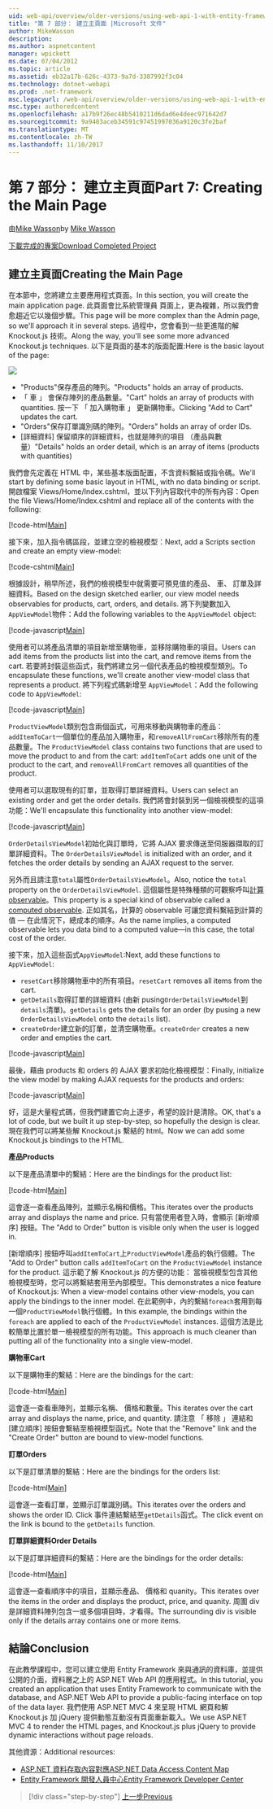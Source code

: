 ```yaml
---
uid: web-api/overview/older-versions/using-web-api-1-with-entity-framework-5/using-web-api-with-entity-framework-part-7
title: "第 7 部分： 建立主頁面 |Microsoft 文件"
author: MikeWasson
description: 
ms.author: aspnetcontent
manager: wpickett
ms.date: 07/04/2012
ms.topic: article
ms.assetid: eb32a17b-626c-4373-9a7d-3387992f3c04
ms.technology: dotnet-webapi
ms.prod: .net-framework
msc.legacyurl: /web-api/overview/older-versions/using-web-api-1-with-entity-framework-5/using-web-api-with-entity-framework-part-7
msc.type: authoredcontent
ms.openlocfilehash: a17b9f26ec48b5410211d6dad6e4deec971642d7
ms.sourcegitcommit: 9a9483aceb34591c97451997036a9120c3fe2baf
ms.translationtype: MT
ms.contentlocale: zh-TW
ms.lasthandoff: 11/10/2017
---
```

<a name="part-7-creating-the-main-page"></a><span data-ttu-id="4d126-102">第 7 部分： 建立主頁面</span><span class="sxs-lookup"><span data-stu-id="4d126-102">Part 7: Creating the Main Page</span></span>
====================
<span data-ttu-id="4d126-103">由[Mike Wasson](https://github.com/MikeWasson)</span><span class="sxs-lookup"><span data-stu-id="4d126-103">by [Mike Wasson](https://github.com/MikeWasson)</span></span>

[<span data-ttu-id="4d126-104">下載完成的專案</span><span class="sxs-lookup"><span data-stu-id="4d126-104">Download Completed Project</span></span>](http://code.msdn.microsoft.com/ASP-NET-Web-API-with-afa30545)

## <a name="creating-the-main-page"></a><span data-ttu-id="4d126-105">建立主頁面</span><span class="sxs-lookup"><span data-stu-id="4d126-105">Creating the Main Page</span></span>

<span data-ttu-id="4d126-106">在本節中，您將建立主要應用程式頁面。</span><span class="sxs-lookup"><span data-stu-id="4d126-106">In this section, you will create the main application page.</span></span> <span data-ttu-id="4d126-107">此頁面會比系統管理員 頁面上，更為複雜，所以我們會愈趨近它以幾個步驟。</span><span class="sxs-lookup"><span data-stu-id="4d126-107">This page will be more complex than the Admin page, so we'll approach it in several steps.</span></span> <span data-ttu-id="4d126-108">過程中，您會看到一些更進階的解 Knockout.js 技術。</span><span class="sxs-lookup"><span data-stu-id="4d126-108">Along the way, you'll see some more advanced Knockout.js techniques.</span></span> <span data-ttu-id="4d126-109">以下是頁面的基本的版面配置:</span><span class="sxs-lookup"><span data-stu-id="4d126-109">Here is the basic layout of the page:</span></span>

![](using-web-api-with-entity-framework-part-7/_static/image1.png)

- <span data-ttu-id="4d126-110">"Products"保存產品的陣列。</span><span class="sxs-lookup"><span data-stu-id="4d126-110">"Products" holds an array of products.</span></span>
- <span data-ttu-id="4d126-111">「 車 」 會保存陣列的產品數量。</span><span class="sxs-lookup"><span data-stu-id="4d126-111">"Cart" holds an array of products with quantities.</span></span> <span data-ttu-id="4d126-112">按一下 「 加入購物車 」 更新購物車。</span><span class="sxs-lookup"><span data-stu-id="4d126-112">Clicking "Add to Cart" updates the cart.</span></span>
- <span data-ttu-id="4d126-113">"Orders"保存訂單識別碼的陣列。</span><span class="sxs-lookup"><span data-stu-id="4d126-113">"Orders" holds an array of order IDs.</span></span>
- <span data-ttu-id="4d126-114">[詳細資料] 保留順序的詳細資料，也就是陣列的項目 （產品與數量）</span><span class="sxs-lookup"><span data-stu-id="4d126-114">"Details" holds an order detail, which is an array of items (products with quantities)</span></span>

<span data-ttu-id="4d126-115">我們會先定義在 HTML 中，某些基本版面配置，不含資料繫結或指令碼。</span><span class="sxs-lookup"><span data-stu-id="4d126-115">We'll start by defining some basic layout in HTML, with no data binding or script.</span></span> <span data-ttu-id="4d126-116">開啟檔案 Views/Home/Index.cshtml，並以下列內容取代中的所有內容：</span><span class="sxs-lookup"><span data-stu-id="4d126-116">Open the file Views/Home/Index.cshtml and replace all of the contents with the following:</span></span>

[!code-html[Main](using-web-api-with-entity-framework-part-7/samples/sample1.html)]

<span data-ttu-id="4d126-117">接下來，加入指令碼區段，並建立空的檢視模型：</span><span class="sxs-lookup"><span data-stu-id="4d126-117">Next, add a Scripts section and create an empty view-model:</span></span>

[!code-cshtml[Main](using-web-api-with-entity-framework-part-7/samples/sample2.cshtml)]

<span data-ttu-id="4d126-118">根據設計，稍早所述，我們的檢視模型中就需要可預見值的產品、 車、 訂單及詳細資料。</span><span class="sxs-lookup"><span data-stu-id="4d126-118">Based on the design sketched earlier, our view model needs observables for products, cart, orders, and details.</span></span> <span data-ttu-id="4d126-119">將下列變數加入`AppViewModel`物件：</span><span class="sxs-lookup"><span data-stu-id="4d126-119">Add the following variables to the `AppViewModel` object:</span></span>

[!code-javascript[Main](using-web-api-with-entity-framework-part-7/samples/sample3.js)]

<span data-ttu-id="4d126-120">使用者可以將產品清單的項目新增至購物車，並移除購物車的項目。</span><span class="sxs-lookup"><span data-stu-id="4d126-120">Users can add items from the products list into the cart, and remove items from the cart.</span></span> <span data-ttu-id="4d126-121">若要將封裝這些函式，我們將建立另一個代表產品的檢視模型類別。</span><span class="sxs-lookup"><span data-stu-id="4d126-121">To encapsulate these functions, we'll create another view-model class that represents a product.</span></span> <span data-ttu-id="4d126-122">將下列程式碼新增至 `AppViewModel`：</span><span class="sxs-lookup"><span data-stu-id="4d126-122">Add the following code to `AppViewModel`:</span></span>

[!code-javascript[Main](using-web-api-with-entity-framework-part-7/samples/sample4.js?highlight=4)]

<span data-ttu-id="4d126-123">`ProductViewModel`類別包含兩個函式，可用來移動與購物車的產品：`addItemToCart`一個單位的產品加入購物車，和`removeAllFromCart`移除所有的產品數量。</span><span class="sxs-lookup"><span data-stu-id="4d126-123">The `ProductViewModel` class contains two functions that are used to move the product to and from the cart: `addItemToCart` adds one unit of the product to the cart, and `removeAllFromCart` removes all quantities of the product.</span></span>

<span data-ttu-id="4d126-124">使用者可以選取現有的訂單，並取得訂單詳細資料。</span><span class="sxs-lookup"><span data-stu-id="4d126-124">Users can select an existing order and get the order details.</span></span> <span data-ttu-id="4d126-125">我們將會封裝到另一個檢視模型的這項功能：</span><span class="sxs-lookup"><span data-stu-id="4d126-125">We'll encapsulate this functionality into another view-model:</span></span>

[!code-javascript[Main](using-web-api-with-entity-framework-part-7/samples/sample5.js?highlight=4)]

<span data-ttu-id="4d126-126">`OrderDetailsViewModel`初始化與訂單時，它將 AJAX 要求傳送至伺服器擷取的訂單詳細資料。</span><span class="sxs-lookup"><span data-stu-id="4d126-126">The `OrderDetailsViewModel` is initialized with an order, and it fetches the order details by sending an AJAX request to the server.</span></span>

<span data-ttu-id="4d126-127">另外而且請注意`total`屬性`OrderDetailsViewModel`。</span><span class="sxs-lookup"><span data-stu-id="4d126-127">Also, notice the `total` property on the `OrderDetailsViewModel`.</span></span> <span data-ttu-id="4d126-128">這個屬性是特殊種類的可觀察呼叫[計算 observable](http://knockoutjs.com/documentation/computedObservables.html)。</span><span class="sxs-lookup"><span data-stu-id="4d126-128">This property is a special kind of observable called a [computed observable](http://knockoutjs.com/documentation/computedObservables.html).</span></span> <span data-ttu-id="4d126-129">正如其名，計算的 observable 可讓您資料繫結到計算的值 &#8212; 在此情況下，總成本的順序。</span><span class="sxs-lookup"><span data-stu-id="4d126-129">As the name implies, a computed observable lets you data bind to a computed value&#8212;in this case, the total cost of the order.</span></span>

<span data-ttu-id="4d126-130">接下來，加入這些函式`AppViewModel`:</span><span class="sxs-lookup"><span data-stu-id="4d126-130">Next, add these functions to `AppViewModel`:</span></span>

- <span data-ttu-id="4d126-131">`resetCart`移除購物車中的所有項目。</span><span class="sxs-lookup"><span data-stu-id="4d126-131">`resetCart` removes all items from the cart.</span></span>
- <span data-ttu-id="4d126-132">`getDetails`取得訂單的詳細資料 (由新 pusing`OrderDetailsViewModel`到`details`清單)。</span><span class="sxs-lookup"><span data-stu-id="4d126-132">`getDetails` gets the details for an order (by pusing a new `OrderDetailsViewModel` onto the `details` list).</span></span>
- <span data-ttu-id="4d126-133">`createOrder`建立新的訂單，並清空購物車。</span><span class="sxs-lookup"><span data-stu-id="4d126-133">`createOrder` creates a new order and empties the cart.</span></span>


[!code-javascript[Main](using-web-api-with-entity-framework-part-7/samples/sample6.js?highlight=4)]

<span data-ttu-id="4d126-134">最後，藉由 products 和 orders 的 AJAX 要求初始化檢視模型：</span><span class="sxs-lookup"><span data-stu-id="4d126-134">Finally, initialize the view model by making AJAX requests for the products and orders:</span></span>

[!code-javascript[Main](using-web-api-with-entity-framework-part-7/samples/sample7.js)]

<span data-ttu-id="4d126-135">好，這是大量程式碼，但我們建置它向上逐步，希望的設計是清除。</span><span class="sxs-lookup"><span data-stu-id="4d126-135">OK, that's a lot of code, but we built it up step-by-step, so hopefully the design is clear.</span></span> <span data-ttu-id="4d126-136">現在我們可以將某些解 Knockout.js 繫結的 html。</span><span class="sxs-lookup"><span data-stu-id="4d126-136">Now we can add some Knockout.js bindings to the HTML.</span></span>

<span data-ttu-id="4d126-137">**產品**</span><span class="sxs-lookup"><span data-stu-id="4d126-137">**Products**</span></span>

<span data-ttu-id="4d126-138">以下是產品清單中的繫結：</span><span class="sxs-lookup"><span data-stu-id="4d126-138">Here are the bindings for the product list:</span></span>

[!code-html[Main](using-web-api-with-entity-framework-part-7/samples/sample8.html)]

<span data-ttu-id="4d126-139">這會逐一查看產品陣列，並顯示名稱和價格。</span><span class="sxs-lookup"><span data-stu-id="4d126-139">This iterates over the products array and displays the name and price.</span></span> <span data-ttu-id="4d126-140">只有當使用者登入時，會顯示 [新增順序] 按鈕。</span><span class="sxs-lookup"><span data-stu-id="4d126-140">The "Add to Order" button is visible only when the user is logged in.</span></span>

<span data-ttu-id="4d126-141">[新增順序] 按鈕呼叫`addItemToCart`上`ProductViewModel`產品的執行個體。</span><span class="sxs-lookup"><span data-stu-id="4d126-141">The "Add to Order" button calls `addItemToCart` on the `ProductViewModel` instance for the product.</span></span> <span data-ttu-id="4d126-142">這示範了解 Knockout.js 的方便的功能： 當檢視模型包含其他檢視模型時，您可以將繫結套用至內部模型。</span><span class="sxs-lookup"><span data-stu-id="4d126-142">This demonstrates a nice feature of Knockout.js: When a view-model contains other view-models, you can apply the bindings to the inner model.</span></span> <span data-ttu-id="4d126-143">在此範例中，內的繫結`foreach`套用到每一個`ProductViewModel`執行個體。</span><span class="sxs-lookup"><span data-stu-id="4d126-143">In this example, the bindings within the `foreach` are applied to each of the `ProductViewModel` instances.</span></span> <span data-ttu-id="4d126-144">這個方法是比較簡單比置於單一檢視模型的所有功能。</span><span class="sxs-lookup"><span data-stu-id="4d126-144">This approach is much cleaner than putting all of the functionality into a single view-model.</span></span>

<span data-ttu-id="4d126-145">**購物車**</span><span class="sxs-lookup"><span data-stu-id="4d126-145">**Cart**</span></span>

<span data-ttu-id="4d126-146">以下是購物車的繫結：</span><span class="sxs-lookup"><span data-stu-id="4d126-146">Here are the bindings for the cart:</span></span>

[!code-html[Main](using-web-api-with-entity-framework-part-7/samples/sample9.html)]

<span data-ttu-id="4d126-147">這會逐一查看車陣列，並顯示名稱、 價格和數量。</span><span class="sxs-lookup"><span data-stu-id="4d126-147">This iterates over the cart array and displays the name, price, and quantity.</span></span> <span data-ttu-id="4d126-148">請注意 「 移除 」 連結和 [建立順序] 按鈕會繫結至檢視模型函式。</span><span class="sxs-lookup"><span data-stu-id="4d126-148">Note that the "Remove" link and the "Create Order" button are bound to view-model functions.</span></span>

<span data-ttu-id="4d126-149">**訂單**</span><span class="sxs-lookup"><span data-stu-id="4d126-149">**Orders**</span></span>

<span data-ttu-id="4d126-150">以下是訂單清單的繫結：</span><span class="sxs-lookup"><span data-stu-id="4d126-150">Here are the bindings for the orders list:</span></span>

[!code-html[Main](using-web-api-with-entity-framework-part-7/samples/sample10.html)]

<span data-ttu-id="4d126-151">這會逐一查看訂單，並顯示訂單識別碼。</span><span class="sxs-lookup"><span data-stu-id="4d126-151">This iterates over the orders and shows the order ID.</span></span> <span data-ttu-id="4d126-152">Click 事件連結繫結至`getDetails`函式。</span><span class="sxs-lookup"><span data-stu-id="4d126-152">The click event on the link is bound to the `getDetails` function.</span></span>

<span data-ttu-id="4d126-153">**訂單詳細資料**</span><span class="sxs-lookup"><span data-stu-id="4d126-153">**Order Details**</span></span>

<span data-ttu-id="4d126-154">以下是訂單詳細資料的繫結：</span><span class="sxs-lookup"><span data-stu-id="4d126-154">Here are the bindings for the order details:</span></span>

[!code-html[Main](using-web-api-with-entity-framework-part-7/samples/sample11.html)]

<span data-ttu-id="4d126-155">這會逐一查看順序中的項目，並顯示產品、 價格和 quanity。</span><span class="sxs-lookup"><span data-stu-id="4d126-155">This iterates over the items in the order and displays the product, price, and quanity.</span></span> <span data-ttu-id="4d126-156">周圍 div 是詳細資料陣列包含一或多個項目時，才看得。</span><span class="sxs-lookup"><span data-stu-id="4d126-156">The surrounding div is visible only if the details array contains one or more items.</span></span>

## <a name="conclusion"></a><span data-ttu-id="4d126-157">結論</span><span class="sxs-lookup"><span data-stu-id="4d126-157">Conclusion</span></span>

<span data-ttu-id="4d126-158">在此教學課程中，您可以建立使用 Entity Framework 來與通訊的資料庫，並提供公開的介面，資料層之上的 ASP.NET Web API 的應用程式。</span><span class="sxs-lookup"><span data-stu-id="4d126-158">In this tutorial, you created an application that uses Entity Framework to communicate with the database, and ASP.NET Web API to provide a public-facing interface on top of the data layer.</span></span> <span data-ttu-id="4d126-159">我們使用 ASP.NET MVC 4 來呈現 HTML 網頁和解 Knockout.js 加 jQuery 提供動態互動沒有頁面重新載入。</span><span class="sxs-lookup"><span data-stu-id="4d126-159">We use ASP.NET MVC 4 to render the HTML pages, and Knockout.js plus jQuery to provide dynamic interactions without page reloads.</span></span>

<span data-ttu-id="4d126-160">其他資源：</span><span class="sxs-lookup"><span data-stu-id="4d126-160">Additional resources:</span></span>

- [<span data-ttu-id="4d126-161">ASP.NET 資料存取內容對應</span><span class="sxs-lookup"><span data-stu-id="4d126-161">ASP.NET Data Access Content Map</span></span>](https://msdn.microsoft.com/en-us/library/6759sth4.aspx)
- [<span data-ttu-id="4d126-162">Entity Framework 開發人員中心</span><span class="sxs-lookup"><span data-stu-id="4d126-162">Entity Framework Developer Center</span></span>](https://msdn.microsoft.com/en-US/data/ef)

>[!div class="step-by-step"]
[<span data-ttu-id="4d126-163">上一步</span><span class="sxs-lookup"><span data-stu-id="4d126-163">Previous</span></span>](using-web-api-with-entity-framework-part-6.md)
